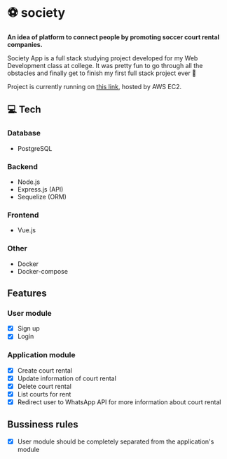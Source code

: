 # ⚽️ society

**An idea of platform to connect people by promoting soccer court rental companies.**

Society App is a full stack studying project developed for my Web Development class at college. It was pretty fun to go through all the obstacles and finally get to finish my first full stack project ever 🤩

Project is currently running on [this link](http://society.filipeveronezi.dev.br/), hosted by AWS EC2.

## 💻 Tech

### Database

- PostgreSQL

### Backend

- Node.js
- Express.js (API)
- Sequelize (ORM)

### Frontend

- Vue.js

### Other

- Docker
- Docker-compose

## Features

### User module

- [x] Sign up
- [x] Login

### Application module

- [x] Create court rental
- [x] Update information of court rental
- [x] Delete court rental
- [x] List courts for rent
- [x] Redirect user to WhatsApp API for more information about court rental

## Bussiness rules

- [x] User module should be completely separated from the application's module

